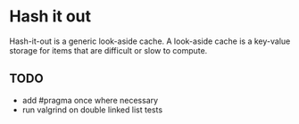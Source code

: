 # Hash it out


Hash-it-out is a generic look-aside cache.
A look-aside cache is a key-value storage for items that are difficult or slow to compute.

## TODO
- add #pragma once where necessary
- run valgrind on double linked list tests
